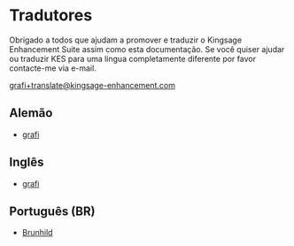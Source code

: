 # Tradutores

Obrigado a todos que ajudam a promover e traduzir o Kingsage Enhancement Suite assim como esta documentação.
Se você quiser ajudar ou traduzir KES para uma língua completamente diferente por favor contacte-me via e-mail.

[&#103;&#114;&#097;&#102;&#105;+&#116;&#114;&#097;&#110;&#115;&#108;&#097;&#116;&#101;&#064;&#107;&#105;&#110;&#103;&#115;&#097;&#103;&#101;&#045;&#101;&#110;&#104;&#097;&#110;&#099;&#101;&#109;&#101;&#110;&#116;&#046;&#099;&#111;&#109;](mailto:&#103;&#114;&#097;&#102;&#105;+&#116;&#114;&#097;&#110;&#115;&#108;&#097;&#116;&#101;&#064;&#107;&#105;&#110;&#103;&#115;&#097;&#103;&#101;&#045;&#101;&#110;&#104;&#097;&#110;&#099;&#101;&#109;&#101;&#110;&#116;&#046;&#099;&#111;&#109;)

## Alemão

+ [grafi](http://board.de.kingsage.gameforge.com/user/1091-grafi/)

## Inglês

+ [grafi](http://board.us.kingsage.gameforge.com/user/3923-grafi/)

## Português (BR)

+ [Brunhild](http://board.br.kingsage.gameforge.com/user/33744-brunhild/)

